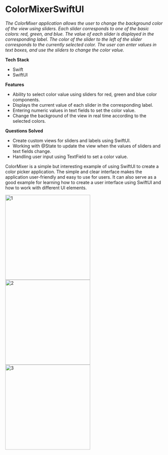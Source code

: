 # ColorMixerSwiftUI

*The ColorMixer application allows the user to change the background color of the view using sliders. Each slider corresponds to one of the basic colors: red, green, and blue. The value of each slider is displayed in the corresponding label. The color of the slider to the left of the slider corresponds to the currently selected color. The user can enter values in text boxes, and use the sliders to change the color value.*

**Tech Stack**

- Swift
- SwiftUI

**Features**

- Ability to select color value using sliders for red, green and blue color components.
- Displays the current value of each slider in the corresponding label.
- Entering numeric values in text fields to set the color value.
- Change the background of the view in real time according to the selected colors.

**Questions Solved**

- Create custom views for sliders and labels using SwiftUI.
- Working with @State to update the view when the values of sliders and text fields change.
- Handling user input using TextField to set a color value.

ColorMixer is a simple but interesting example of using SwiftUI to create a color picker application. The simple and clear interface makes the application user-friendly and easy to use for users. It can also serve as a good example for learning how to create a user interface using SwiftUI and how to work with different UI elements.

<img width="270" alt="1" src="https://github.com/Lepiozdyx/ColorMixerSwiftUI/assets/24369933/0077ce4b-a8b7-42d8-8bd4-dc03d0f3a7c2">
<img width="270" alt="2" src="https://github.com/Lepiozdyx/ColorMixerSwiftUI/assets/24369933/9421eb46-ae7b-4f29-99e5-cde04c6485c1">
<img width="270" alt="3" src="https://github.com/Lepiozdyx/ColorMixerSwiftUI/assets/24369933/554bc90d-3502-45d8-91e6-3873949b39fc">
